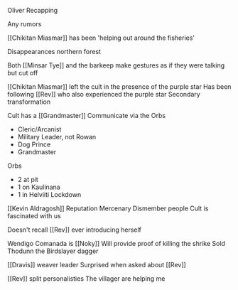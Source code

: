 Oliver Recapping

Any rumors

[[Chikitan Miasmar]] has been 'helping out around the fisheries'

Disappearances northern forest

Both [[Minsar Tye]] and the barkeep make gestures as if they were talking but cut off


[[Chikitan Miasmar]] left the cult in the presence of the purple star
Has been following [[Rev]] who also experienced the purple star
Secondary transformation

Cult has a [[Grandmaster]]
Communicate via the Orbs
- Cleric/Arcanist
- Military Leader, not Rowan
- Dog Prince
- Grandmaster

Orbs
- 2 at pit
- 1 on Kaulinana
- 1 in Helviiti Lockdown

[[Kevin Aldragosh]]
	Reputation
	Mercenary
	Dismember people
Cult is fascinated with us

Doesn't recall [[Rev]] ever introducing herself

Wendigo Comanada is [[Noky]]
Will provide proof of killing the shrike
Sold Thodunn the Birdslayer dagger

[[Dravis]] weaver leader
Surprised when asked about [[Rev]]

[[Rev]] split personalisties
The villager are helping me


